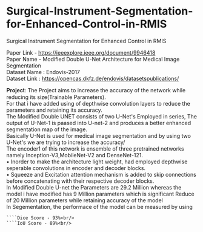 # Surgical-Instrument-Segmentation-for-Enhanced-Control-in-RMIS
Surgical Instrument Segmentation for Enhanced Control in RMIS

Paper Link - https://ieeexplore.ieee.org/document/9946418 <br/>
Paper Name - Modified Double U-Net Architecture for Medical Image Segmentation <br/>
Dataset Name : Endovis-2017 <br/>
Dataset Link : https://opencas.dkfz.de/endovis/datasetspublications/ <br/>

𝐏𝐫𝐨𝐣𝐞𝐜𝐭:
The Project aims to increase the accuracy of the network while reducing its size(Trainable Parameters).<br/>
For that i have added using of depthwise convolution layers to reduce the parameters and retaining its accuracy. <br/>
The Modified Double UNET consists of two U-Net's Employed in series, The output of U-Net-1 is paased into U-net-2 and produces a better enhanced segmentation map of the image.<br/>
Basically U-Net is used for medical image segmentation and by using two U-Net's we are trying to increase the accuracy/<br/>
The encoder1 of this network is ensemble of three pretrained networks namely
Inception-V3,MobileNet-V2 and DenseNet-121.<br/>
• Inorder to make the architecture light weight, had employed depthwise seperable
convolutions in encoder and decoder blocks.<br/>
• Squeeze and Excitation attention mechanism is added to skip connections before
concatenating with their respective decoder blocks.<br/>
In Modified Double U-net the Parameters are 29.2 Million whereas the model i have modified has 9 Million parameters which is significant Reduce of 20 Million parameters while retaining accuracy of the model<br/>
In Segementation, the performace of the model can be measured by using <br/>
````Accuracy - 98% <br/>
````Dice Score - 93%<br/>
````IoU Score - 89%<br/>

